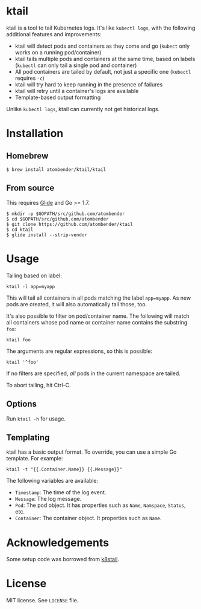 # ktail

ktail is a tool to tail Kubernetes logs. It's like `kubectl logs`, with the following additional features and improvements:

* ktail will detect pods and containers as they come and go (`kubect` only works on a running pod/container)
* ktail tails multiple pods and containers at the same time, based on labels (`kubectl` can only tail a single pod and container)
* All pod containers are tailed by default, not just a specific one (`kubectl` requires `-c`)
* ktail will try hard to keep running in the presence of failures
* ktail will retry until a container's logs are available
* Template-based output formatting

Unlike `kubectl logs`, ktail can currently not get historical logs.

# Installation

## Homebrew

```shell
$ brew install atombender/ktail/ktail
```

## From source

This requires [Glide](https://glide.sh/) and Go >= 1.7.

```shell
$ mkdir -p $GOPATH/src/github.com/atombender
$ cd $GOPATH/src/github.com/atombender
$ git clone https://github.com/atombender/ktail
$ cd ktail
$ glide install --strip-vendor
```

# Usage

Tailing based on label:

```shell
ktail -l app=myapp
```

This will tail all containers in all pods matching the label `app=myapp`. As new pods are created, it will also automatically tail those, too.

It's also possible to filter on pod/container name. The following will match all containers whose pod name or container name contains the substring `foo`:

```shell
ktail foo
```

The arguments are regular expressions, so this is possible:

```shell
ktail '^foo'
```

If no filters are specified, _all_ pods in the current namespace are tailed.

To abort tailing, hit Ctrl-C.

## Options

Run `ktail -h` for usage.

## Templating

ktail has a basic output format. To override, you can use a simple Go template. For example:

```shell
ktail -t "{{.Container.Name}} {{.Message}}"
```

The following variables are available:

* `Timestamp`: The time of the log event.
* `Message`: The log message.
* `Pod`: The pod object. It has properties such as `Name`, `Namspace`, `Status`, etc.
* `Container`: The container object. It properties such as `Name`.

# Acknowledgements

Some setup code was borrowed from [k8stail](https://github.com/dtan4/k8stail).

# License

MIT license. See `LICENSE` file.
